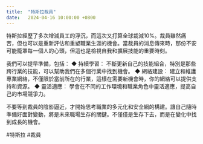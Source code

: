 ```yaml
---
title:  "特斯拉裁員"
date:   2024-04-16 10:00:00 +0800
---
```


特斯拉經歷了多次增減員工的浮沉，而這次又打算全球裁減10%。裁員雖然痛苦，但也可以是重新評估和重塑職業生涯的機會。當裁員的消息傳來時，那份不安可能籠罩每一個人的心頭，但這也是檢視自我和擴展技能的重要時刻。

我們可以提早準備，包括：
◆ 持續學習： 不斷更新自己的技能組合，特別是那些跨行業的技能，可以幫助我們在多個行業中找到機會。
◆ 網絡建設： 建立和維護專業網絡，不僅限於當前所在的行業，這樣在需要新機會時，你的網絡可以提供支持和資源。
◆ 靈活適應： 學會在不同的工作環境和職業角色中靈活適應，提高自己的市場競爭力。

不要等到裁員的陰影逼近，才開始思考職業的多元化和安全網的構建。讓自己隨時準備好面對變動，將是未來職場生存的關鍵。不僅僅是生存下去，而是在變化中找到成長的機會。

#特斯拉 #裁員